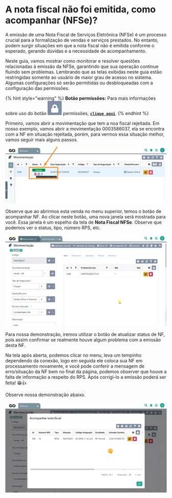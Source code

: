 # A nota fiscal não foi emitida, como acompanhar (NFSe)?

A emissão de uma Nota Fiscal de Serviços Eletrônica (NFSe) é um processo crucial para a formalização de vendas e serviços prestados. No entanto, podem surgir situações em que a nota fiscal não é emitida conforme o esperado, gerando dúvidas e a necessidade de acompanhamento. 

Neste guia, vamos mostrar como monitorar e resolver questões relacionadas à emissão da NFSe, garantindo que sua operação continue fluindo sem problemas. Lembrando que as telas exibidas neste guia estão restringidas somente ao usuário de maior grau de acesso no sistema. Algumas configurações só serão permitidas ou desbloqueadas com a configuração das permissões.

{% hint style="warning" %}
**Botão permissões:** Para mais informações sobre uso do botão <img src="/erp-v2/assets/icon_cadeado.png" alt="" data-size="line"> permissões, [**`clique aqui`**](/erp-v2/funcionalidades/produtos_servicos/produtos.md).
{% endhint %}

Primeiro, vamos abrir a movimentação que tem a noa fiscal rejeitada. Em nosso exemplo, vamos abrir a movimentação 0003586037, ela se encontra com a NF em situação rejeitada, porém, para vermos essa situação melhor, vamos seguir mais alguns passos.

![](/erp-v2/assets/guia_utilizacao/guia_utilizacao_status_nf_nao_emitida_tela_vendas_status.png)

Observe que ao abrirmos esta venda no menu superior, temos o botão de acompanhar NF. Ao clicar neste botão, uma nova janela será mostrada para você. Essa janela é um espelho da tela de **Nota Fiscal NFSe**. Observe que podemos ver o status, tipo, número RPS, etc.

![](/erp-v2/assets/guia_utilizacao/guia_utilizacao_status_nf_nao_emitida_tela_vendas_btn_acompanhar_nf.gif)

Para nossa demonstração, iremos utilizar o botão de atualizar status de NF, pois assim confirmar se realmente houve algum problema com a emissão desta NF.

Na tela após aberta, podemos clicar no menu, leva um tempinho dependendo da conexão, logo em seguida ele coloca sua NF em processamento novamente, e você pode conferir a mensagem de erro/situação da NF bem no final da página, podemos observer que houve a falta de informação a respeito do RPS. Após corrigi-lo a emissão poderá ser feita! 😁👍

 Observe nossa demonstração abaixo.

![](/erp-v2/assets/guia_utilizacao/guia_utilizacao_status_nf_nao_emitida_tela_vendas_btn_acompanhar_nf_btn_atualizar_nf.gif)